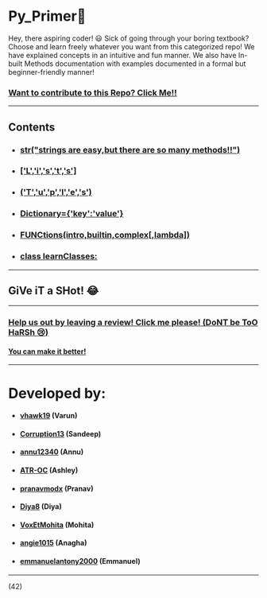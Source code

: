 # Py_Primer:snake:

Hey, there aspiring coder! :smiley:
Sick of going through your boring textbook?
Choose and learn freely whatever you want from this categorized repo!
We have explained concepts in an intuitive and fun manner.
We also have In-built Methods documentation with examples documented in a formal but beginner-friendly manner!
<br>

### [Want to contribute to this Repo? Click Me!!](https://github.com/vhawk19/Py_Primer/blob/master/Contributing.md)
***

## Contents
+ ### [str("strings are easy,but there are so many methods!!")](https://github.com/vhawk19/Py_Primer/blob/master/Built-in-datatypes/Strings/ReadMe.md)
+ ### [['L','i','s','t','s']](https://github.com/vhawk19/Py_Primer/blob/master/Built-in-datatypes/Lists/ReadMe.md)
+ ### [('T','u','p','l','e','s')](https://github.com/vhawk19/Py_Primer/blob/master/Built-in-datatypes/Tuples/ReadMe.md)
+ ### [Dictionary={'key':'value'}](https://github.com/vhawk19/Py_Primer/blob/master/Built-in-datatypes/Dictionary/ReadMe.md)
+ ### [FUNCtions(intro,builtin,complex[,lambda])](https://github.com/vhawk19/Py_Primer/blob/master/Functions/1_Introduction_to_Functions.md)
+ ### [class learnClasses:](https://github.com/vhawk19/Py_Primer/blob/master/Classes/Classes_and_Instances.md)

***

## GiVe iT a SHot! :joy:
***

### [Help us out by leaving a review! Click me please! (DoNT be ToO HaRSh :cry:)](https://goo.gl/forms/pmOLbLB4PXnbxBXU2)


#### [You can make it better!](https://github.com/vhawk19/Py_Primer/blob/master/Contributing.md)

***

# Developed by:
 + #### [vhawk19](https://github.com/vhawk19) (Varun)
 + #### [Corruption13](https://github.com/Corruption13) (Sandeep)
 + #### [annu12340](https://github.com/annu12340) (Annu)
 + #### [ATR-OC](https://github.com/ATR-OC) (Ashley)
 + #### [pranavmodx](https://github.com/pranavmodx) (Pranav)
 + #### [Diya8](https://github.com/Diya8) (Diya)
 + #### [VoxEtMohita](https://github.com/VoxEtMohita) (Mohita)
 + #### [angie1015](https://github.com/angie1015) (Anagha)
 + #### [emmanuelantony2000](https://github.com/emmanuelantony2000) (Emmanuel)


***

(42)
